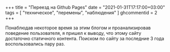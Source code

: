 +++
title = "Переезд на Github Pages"
date = "2021-01-31T17:17:00+03:00"
tags = [
    "техническое",
    "перемены",
    "наблюдения"
]
ghcommentid = 2
+++

Понаблюдав некоторое время за этим блогом и проанализировав поведение пользователя, я пришел к выводу, что этому сайту достаточно статичного контента. Поиском по сайту за последние 3 года воспользовались пару раз.
